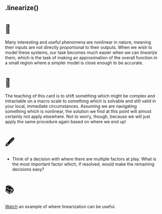 ## .linearize()

# 🔬

Many interesting and useful phenomena are nonlinear in nature, meaning their inputs are not directly proportional to their outputs. When we wish to model these systems, our task becomes much easier when we can *linearize* them, which is the task of making an approximation of the overall function in a small region where a simpler model is close enough to be accurate. 

# 🧩

The teaching of this card is to shift something which might be complex and intractable on a macro scale to something which is solvable and still valid in your local, immediate circumstances. Assuming we are navigating something which is nonlinear, the solution we find at this point will almost certainly not apply elsewhere. Not to worry, though, because we will just apply the same procedure again based on where we end up!

# 🖋️

- Think of a decision with where there are multiple factors at play. What is the most important factor which, if resolved, would make the remaining decisions easy?

# 📚

[Watch](https://youtu.be/5gEattuH3tI?t=456) an example of where linearization can be useful.